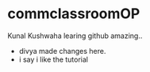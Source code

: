 # commclassroomOP

Kunal Kushwaha learing github amazing..
- divya made changes here.
- i say i like the tutorial

